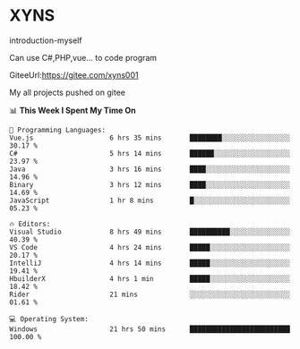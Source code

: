 # XYNS
introduction-myself

Can use C#,PHP,vue... to code program

GiteeUrl:https://gitee.com/xyns001

My all projects pushed on gitee

<!--START_SECTION:waka-->
📊 **This Week I Spent My Time On** 

```text
💬 Programming Languages: 
Vue.js                   6 hrs 35 mins       ████████░░░░░░░░░░░░░░░░░   30.17 % 
C#                       5 hrs 14 mins       ██████░░░░░░░░░░░░░░░░░░░   23.97 % 
Java                     3 hrs 16 mins       ████░░░░░░░░░░░░░░░░░░░░░   14.96 % 
Binary                   3 hrs 12 mins       ████░░░░░░░░░░░░░░░░░░░░░   14.69 % 
JavaScript               1 hr 8 mins         █░░░░░░░░░░░░░░░░░░░░░░░░   05.23 % 

🔥 Editors: 
Visual Studio            8 hrs 49 mins       ██████████░░░░░░░░░░░░░░░   40.39 % 
VS Code                  4 hrs 24 mins       █████░░░░░░░░░░░░░░░░░░░░   20.17 % 
IntelliJ                 4 hrs 14 mins       █████░░░░░░░░░░░░░░░░░░░░   19.41 % 
HbuilderX                4 hrs 1 min         █████░░░░░░░░░░░░░░░░░░░░   18.42 % 
Rider                    21 mins             ░░░░░░░░░░░░░░░░░░░░░░░░░   01.61 % 

💻 Operating System: 
Windows                  21 hrs 50 mins      █████████████████████████   100.00 % 
```


<!--END_SECTION:waka-->
